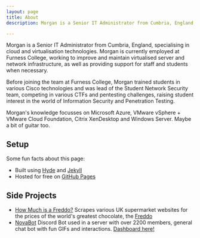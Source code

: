 ```yaml
---
layout: page
title: About
description: Morgan is a Senior IT Administrator from Cumbria, England, specialising in cloud and virtualisation technologies. 

---
```



Morgan is a Senior IT Administrator from Cumbria, England, specialising in cloud and virtualisation technologies. Morgan is currently employed at Furness College, working to improve and maintain virtualised server and network infrastructure, as well as providing support for staff and students when necessary. 

Before joining the team at Furness College, Morgan trained students in various Cisco technologies and was lead of the Student Network Security team, competing in various CTFs and pentesting challenges, raising student interest in the world of Information Security and Penetration Testing.

Morgan's knowledge focusses on Microsoft Azure, VMware vSphere + VMware Cloud Foundation, Citrix XenDesktop and Windows Server. Maybe a bit of guitar too.


## Setup

Some fun facts about this page:

* Built using [Hyde](https://github.com/poole/hyde) and [Jekyll](http://jekyllrb.com)
* Hosted for free on [GitHub Pages](https://pages.github.com)



## Side Projects

* [How Much is a Freddo?](https://github.com/MorganFellDEV/HowMuchIsAFreddo)
Scrapes various UK supermarket websites for the prices of the world's greatest chocolate, the [Freddo](https://en.wikipedia.org/wiki/Freddo)
* [NovaBot](https://github.com/morganfelldev/moogdc/)
Discord Bot used in a server with over 2200 members, general chat bot with fun GIFs and interactions. [Dashboard here!](https://cloud.moorgaan.dev)


